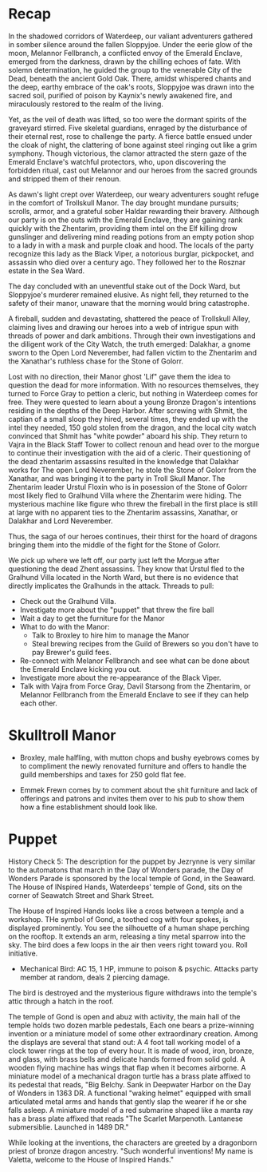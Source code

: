 # Recap

In the shadowed corridors of Waterdeep, our valiant adventurers gathered in somber silence around the fallen Sloppyjoe. Under the eerie glow of the moon, Melannor Fellbranch, a conflicted envoy of the Emerald Enclave, emerged from the darkness, drawn by the chilling echoes of fate. With solemn determination, he guided the group to the venerable City of the Dead, beneath the ancient Gold Oak. There, amidst whispered chants and the deep, earthy embrace of the oak's roots, Sloppyjoe was drawn into the sacred soil, purified of poison by Kaynix's newly awakened fire, and miraculously restored to the realm of the living.

Yet, as the veil of death was lifted, so too were the dormant spirits of the graveyard stirred. Five skeletal guardians, enraged by the disturbance of their eternal rest, rose to challenge the party. A fierce battle ensued under the cloak of night, the clattering of bone against steel ringing out like a grim symphony. Though victorious, the clamor attracted the stern gaze of the Emerald Enclave's watchful protectors, who, upon discovering the forbidden ritual, cast out Melannor and our heroes from the sacred grounds and stripped them of their renoun.

As dawn's light crept over Waterdeep, our weary adventurers sought refuge in the comfort of Trollskull Manor. The day brought mundane pursuits; scrolls, armor, and a grateful sober Haldar rewarding their bravery. Although our party is on the outs with the Emerald Enclave, they are gaining rank quickly with the Zhentarim, providing them intel on the Elf killing drow gunslinger and delivering mind reading potions from an empty potion shop to a lady in with a mask and purple cloak and hood. The locals of the party recognize this lady as the Black Viper, a notorious burglar, pickpocket, and assassin who died over a century ago. They followed her to the Rosznar estate in the Sea Ward.

The day concluded with an uneventful stake out of the Dock Ward, but Sloppyjoe's murderer remained elusive. As night fell, they returned to the safety of their manor, unaware that the morning would bring catastrophe.

A fireball, sudden and devastating, shattered the peace of Trollskull Alley, claiming lives and drawing our heroes into a web of intrigue spun with threads of power and dark ambitions. Through their own investigations and the diligent work of the City Watch, the truth emerged: Dalakhar, a gnome sworn to the Open Lord Neverember, had fallen victim to the Zhentarim and the Xanathar's ruthless chase for the Stone of Golorr.

Lost with no direction, their Manor ghost 'Lif" gave them the idea to question the dead for more information. With no resources themselves, they turned to Force Gray to pettion a cleric, but nothing in Waterdeep comes for free. They were quested to learn about a young Bronze Dragon's intentions residing in the depths of the Deep Harbor. After screwing with Shmit, the captian of a small sloop they hired, several times, they ended up with the intel they needed, 150 gold stolen from the dragon, and the local city watch convinced that Shmit has "white powder" aboard his ship. They return to Vajra in the Black Staff Tower to collect renoun and head over to the morgue to continue their investigation with the aid of a cleric. Their questioning of the dead zhentarim assassins resulted in the knowledge that Dalakhar works for The open Lord Neverember, he stole the Stone of Golorr from the Xanathar, and was bringing it to the party in Troll Skull Manor. The Zhentarim leader Urstul Floxin who is in posession of the Stone of Golorr most likely fled to Gralhund Villa where the Zhentarim were hiding. The mysterious machine like figure who threw the fireball in the first place is still at large with no apparent ties to the Zhentarim assassins, Xanathar, or Dalakhar and Lord Neverember.

Thus, the saga of our heroes continues, their thirst for the hoard of dragons bringing them into the middle of the fight for the Stone of Golorr.

We pick up where we left off, our party just left the Morgue after questioning the dead Zhent assassins. They know that Urstul fled to the Gralhund Villa located in the North Ward, but there is no evidence that directly implicates the Gralhunds in the attack. Threads to pull:

* Check out the Gralhund Villa.
* Investigate more about the "puppet" that threw the fire ball
* Wait a day to get the furniture for the Manor
* What to do with the Manor:
    * Talk to Broxley to hire him to manage the Manor
    * Steal brewing recipes from the Guild of Brewers so you don't have to pay Brewer's guild fees.
* Re-connect with Melanor Fellbranch and see what can be done about the Emerald Enclave kicking you out.
* Investigate more about the re-appearance of the Black Viper.
* Talk with Vajra from Force Gray, Davil Starsong from the Zhentarim, or Melannor Fellbranch from the Emerald Enclave to see if they can help each other.

# Skulltroll Manor

* Broxley, male halfling, with mutton chops and bushy eyebrows comes by to compliment the newly renovated furniture and offers to handle the guild memberships and taxes for 250 gold flat fee.

* Emmek Frewn comes by to comment about the shit furniture and lack of offerings and patrons and invites them over to his pub to show them how a fine establishment should look like.

# Puppet

History Check 5:
The description for the puppet by Jezrynne is very similar to the automatons that march in the Day of Wonders parade, the Day of Wonders Parade is sponsored by the local temple of Gond, in the Seaward. The House of INspired Hands, Waterdeeps' temple of Gond, sits on the corner of Seawatch Street and Shark Street.

The House of Inspired Hands looks like a cross between a temple and a workshop. THe symbol of Gond, a toothed cog with four spokes, is displayed prominently. You see the silhouette of a human shape perching on the rooftop. It extends an arm, releasing a tiny metal sparrow into the sky. The bird does a few loops in the air then veers right toward you. Roll initiative.

* Mechanical Bird: AC 15, 1 HP, immune to poison & psychic. Attacks party member at random, deals 2 piercing damage.

The bird is destroyed and the mysterious figure withdraws into the temple's attic through a hatch in the roof.

The temple of Gond is open and abuz with activity, the main hall of the temple holds two dozen marble pedestals, Each one bears a prize-winning invention or a miniature model of some other extraordinary creation. Among the displays are several that stand out:
A 4 foot tall working model of a clock tower rings at the top of every hour. It is made of wood, iron, bronze, and glass, with brass bells and delicate hands formed from solid gold.
A wooden flying machine has wings that flap when it becomes airborne.
A miniature model of a mechanical dragon turtle has a brass plate affixed to its pedestal that reads, "Big Belchy. Sank in Deepwater Harbor on the Day of Wonders in 1363 DR.
A functional "waking helmet" equipped with small articulated metal arms and hands that gently slap the wearer if he or she falls asleep.
A miniature model of a red submarine shaped like a manta ray has a brass plate affixed that reads "The Scarlet Marpenoth. Lantanese submersiblie. Launched in 1489 DR."

While looking at the inventions, the characters are greeted by a dragonborn priest of bronze dragon ancestry. "Such wonderful inventions! My name is Valetta, welcome to the House of Inspired Hands."